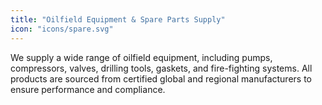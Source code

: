 ```yaml
---
title: "Oilfield Equipment & Spare Parts Supply"
icon: "icons/spare.svg"
---
```

We supply a wide range of oilfield equipment, including pumps, compressors, valves, drilling tools, gaskets, and fire-fighting systems. All products are sourced from certified global and regional manufacturers to ensure performance and compliance.